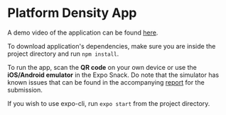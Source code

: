 # Platform Density App

A demo video of the application can be found [here](https://drive.google.com/file/d/1W5uZQevML6L2BdC2t2R9EgKcO7JhX_8O/view?usp=sharing).

To download application's dependencies, make sure you are inside the project directory and run `npm install`.

To run the app, scan the **QR code** on your own device or use the **iOS/Android emulator** in the Expo Snack. Do note that the simulator has known issues that can be found in the accompanying [report](https://coursera-assessments.s3.amazonaws.com/assessments/1662105128996/30c740b7-66d9-49ed-8f20-0de2fe974111/CM3050%20Report.pdf) for the submission.

If you wish to use expo-cli, run `expo start` from the project directory.
